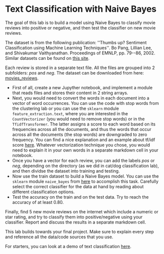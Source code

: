 # Text Classification with Naive Bayes

The goal of this lab is to build a model using Naive Bayes to classify movie reviews into positive or negative, 
and then test the classifier on new movie reviews.

The dataset is from the following publication: ''Thumbs up? Sentiment Classification using Machine Learning
Techniques''. Bo Pang, Lillian Lee, and Shivakumar Vaithyanathan.
Proceedings of EMNLP, pp. 79--86, 2002.
Similar datasets can be found on [this site](https://www.cs.cornell.edu/people/pabo/movie-review-data/).

Each review is stored in a separate text file. All the files are grouped into 2 subfolders: *pos* and *neg*.
The dataset can be downloaded from here: [movies_reviews](https://drive.google.com/file/d/1BzgcXlSRqFj1RoadBupx_OQm322-rHTt/view?usp=sharing).

- First of all, create a new Jupyther notebook, and implement a module that reads files and stores their content in 2 string arrays.
- Next, you would need to convert the words in each document into a vector of word occurrences. 
You can use the code with stop words from the clustering lab or you can use the `sklearn` module `feature_extraction.text`, 
where you are interested in the `CountVectorizer` (you would need to remove stop words) or in the `TfidfTransformer`. 
The latter assigns a score to each word based on its frequencies across all the documents, 
and thus the words that occur across all the documents (the stop words) are downgraded to zero frequency. You can find a nice explanation and an example about tf/idf score [here](https://medium.com/analytics-vidhya/tf-idf-term-frequency-technique-easiest-explanation-for-text-classification-in-nlp-with-code-8ca3912e58c3). Whatever vectorization technique you chose, you would need to explain it in your own words in a separate markdown cell in your notebook. 
- Once you have a vector for each review, you can add the labels *pos* or *neg*, depending on the directory (as we did in cat/dog classification lab), and then dividse the dataset into training and testing.
- Now use the train dataset to build a Naive Bayes model. You can use the `sklearn` module `naive_bayes` from [here](https://scikit-learn.org/stable/modules/classes.html#module-sklearn.naive_bayes) to accomplish this task. Carefully select the correct classifier for the data at hand by reading about different classification options.
- Test the accuracy on the train and on the test data. Try to reach the accuracy of at least 0.80.

Finally, find 5 new movie reviews on the internet which include a numeric or star rating, and try to classify them into positive/negative using your classifier. Report and discuss the results in a separate markdown cell.

This lab builds towards your final project. Make sure to explain every step and reference all the data/code sources that you use.

For starters, you can look at a demo of text classification [here](https://heartbeat.fritz.ai/understanding-naive-bayes-its-applications-in-text-classification-part-1-ec9caea4baae).

